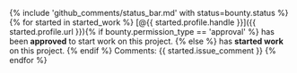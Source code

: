 {% include 'github_comments/status_bar.md' with status=bounty.status %}
{% for started in started_work %} 
[@{{ started.profile.handle }}]({{ started.profile.url }}){% if bounty.permission_type == 'approval' %} has been __approved__ to start work on this project. {% else %} has __started work__ on this project. {% endif %}
Comments: {{ started.issue_comment }}
{% endfor %}
